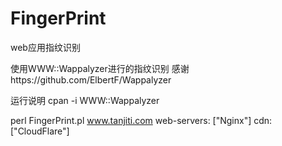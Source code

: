 FingerPrint
===========

web应用指纹识别

使用WWW::Wappalyzer进行的指纹识别
感谢https://github.com/ElbertF/Wappalyzer


运行说明
cpan -i  WWW::Wappalyzer  

perl FingerPrint.pl www.tanjiti.com
web-servers: ["Nginx"]
cdn: ["CloudFlare"]



